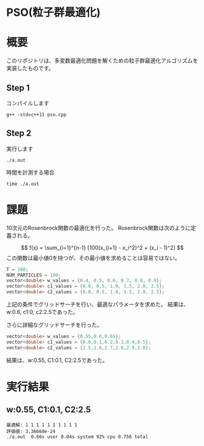 PSO(粒子群最適化)
=============
# 概要
このリポジトリは、多変数最適化問題を解くための粒子群最適化アルゴリズムを実装したものです。

## Step 1
コンパイルします
```
g++ -std=c++11 pso.cpp
```

## Step 2
実行します
```
./a.out
```

時間を計測する場合
```
time ./a.out
```

# 課題
10次元のRosenbrock関数の最適化を行った。
Rosenbrock関数は次のように定義される。

$$
f(x) = \sum_{i=1}^{n-1} [100(x_{i+1} - x_i^2)^2 + (x_i - 1)^2]
$$
この関数は最小値0を持つが、その最小値を求めることは容易ではない。

```cpp
T = 100;
NUM_PARTICLES = 100;
vector<double> w_values = {0.4, 0.5, 0.6, 0.7, 0.8, 0.9};
vector<double> c1_values = {0.0, 0.5, 1.0, 1.5, 2.0, 2.5};
vector<double> c2_values = {0.0, 0.5, 1.0, 1.5, 2.0, 2.5};
```
上記の条件でグリッドサーチを行い、最適なパラメータを求めた。
結果は、w:0.6, c1:0, c2:2.5であった。

さらに詳細なグリッドサーチを行った。
```cpp
vector<double> w_values = {0.55,0.6,0.65};
vector<double> c1_values = {0.0,0.1,0.2,0.3,0.4,0.5};
vector<double> c2_values = {2.5,2.6,2.7,2.8,2.9,3.0};
```
結果は、w:0.55, C1:0.1, C2:2.5であった。

# 実行結果
## w:0.55, C1:0.1, C2:2.5
```
最適解: 1 1 1 1 1 1 1 1 1 1 
評価値: 3.36668e-24
./a.out  0.66s user 0.04s system 92% cpu 0.756 total
```
